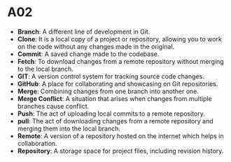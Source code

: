 # A02

* **Branch**: A different line of development in Git.
* **Clone**: It is a local copy of a project or repository, allowing you to work on the code without any changes made in the original.
* **Commit**: A saved change made to the codebase.
* **Fetch**: To download changes from a remote repository without merging to the local branch.
* **GIT**: A version control system for tracking source code changes.
* **GitHub**: A place for collaborating and showcasing on Git repositories.
* **Merge**: Combining changes from one branch into another one.
* **Merge Conflict**: A situation that arises when changes from multiple branches cause conflict.
* **Push**: The act of uploading local commits to a remote repository.
* **pull**: The act of downloading changes from a remote repository and merging them into the local branch.
* **Remote**: A version of a repository hosted on the internet which helps in collaboration.
* **Repository**: A storage space for project files, including revision history.
  
